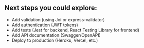 ## Next steps you could explore:

- Add validation (using Joi or express-validator)
- Add authentication (JWT tokens)
- Add tests (Jest for backend, React Testing Library for frontend)
- Add API documentation (Swagger/OpenAPI)
- Deploy to production (Heroku, Vercel, etc.)

